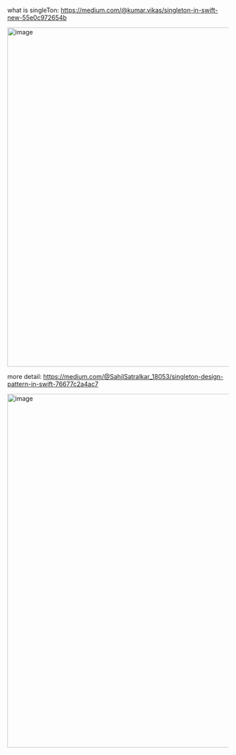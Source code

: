 what is singleTon: https://medium.com/@kumar.vikas/singleton-in-swift-new-55e0c972654b

<img width="772" alt="image" src="https://user-images.githubusercontent.com/81428296/177059090-81e0155b-0665-4a3d-925e-c896052b38d9.png">

more detail: https://medium.com/@SahilSatralkar_18053/singleton-design-pattern-in-swift-76677c2a4ac7

<img width="805" alt="image" src="https://user-images.githubusercontent.com/81428296/177059529-75d60645-2f38-48e6-8908-d5c9c8b4eecd.png">

